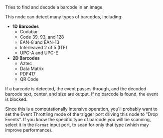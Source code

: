 Tries to find and decode a barcode in an image.

This node can detect many types of barcodes, including:

   - **1D Barcodes**
      - Codabar
      - Code 39, 93, and 128
      - EAN-8 and EAN-13
      - Interleaved 2 of 5 (ITF)
      - UPC-A and UPC-E
   - **2D Barcodes**
      - Aztec
      - Data Matrix
      - PDF417
      - QR Code

If a barcode is detected, the event passes through, and the decoded barcode text, center, and size are output.  If no barcode is found, the event is blocked.

Since this is a computationally intensive operation, you'll probably want to set the Event Throttling mode of the trigger port driving this node to "Drop Events".  If you know the specific type of barcode you will be scanning, select it in the `Format` input port, to scan for only that type (which may improve performance).
